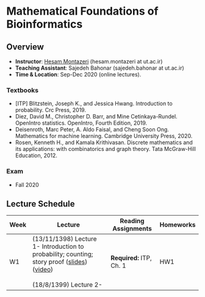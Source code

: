 # Mathematical Foundations of Bioinformatics

## Overview
- **Instructor**: [Hesam Montazeri](http://lcbb.ut.ac.ir) (hesam.montazeri at ut.ac.ir)
- **Teaching Assistant**: Sajedeh Bahonar (sajedeh.bahonar at ut.ac.ir) 
- **Time & Location**: Sep-Dec 2020 (online lectures).
### Textbooks
- [ITP] Blitzstein, Joseph K., and Jessica Hwang. Introduction to probability. Crc Press, 2019.
- Diez, David M., Christopher D. Barr, and Mine Cetinkaya-Rundel. OpenIntro statistics. OpenIntro, Fourth Edition, 2019. 
- Deisenroth, Marc Peter, A. Aldo Faisal, and Cheng Soon Ong. Mathematics for machine learning. Cambridge University Press, 2020.
- Rosen, Kenneth H., and Kamala Krithivasan. Discrete mathematics and its applications: with combinatorics and graph theory. Tata McGraw-Hill Education, 2012.


### Exam
- Fall 2020

## Lecture Schedule
Week | Lecture | Reading Assignments | Homeworks  |
 ------------- | -------------------------- | ------------- | ------------- | 
W1 | (13/11/1398) Lecture 1- Introduction to probability; counting; story proof ([slides](https://drive.google.com/file/d/1DhjPNEmq8-GuHFuudj93SuU7O8N69uKM/view?usp=sharing)) ([video](https://drive.google.com/file/d/13QxNf6me_C7tb5vXt9oc6URTt5vJ2nSw/view?usp=sharing)) <br> <br>  (18/8/1399) Lecture 2- | **Required:** ITP, Ch. 1 | HW1 |
